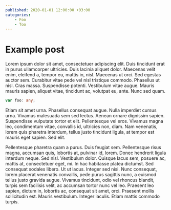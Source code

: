 ```yaml
---
published: 2020-01-01 12:00:00 +03:00
categories:
    - Foo
    - Too
---
```


# Example post

Lorem ipsum dolor sit amet, consectetuer adipiscing elit. Duis tincidunt erat in purus ullamcorper ultricies. Duis lacinia aliquet dolor. Maecenas velit enim, eleifend a, tempor eu, mattis in, nisl. Maecenas ut orci. Sed egestas auctor sem. Curabitur vitae pede vel nisl tristique commodo. Phasellus ut nisl. Cras massa. Suspendisse potenti. Vestibulum vitae augue. Mauris mauris sapien, aliquet vitae, tincidunt ac, volutpat eu, ante. Nunc sed quam.

```typescript
var foo: any;
```

Etiam sit amet urna. Phasellus consequat augue. Nulla imperdiet cursus urna. Vivamus malesuada sem sed lectus. Aenean ornare dignissim sapien. Suspendisse vulputate tortor et elit. Pellentesque vel eros. Vivamus magna leo, condimentum vitae, convallis id, ultricies non, diam. Nam venenatis, lorem quis pharetra interdum, tellus justo tincidunt ligula, at tempor est mauris eget sapien. Sed elit.

Pellentesque pharetra quam a purus. Duis feugiat sem. Pellentesque risus magna, accumsan quis, lobortis at, pulvinar id, lorem. Donec hendrerit ligula interdum neque. Sed nisl. Vestibulum dolor. Quisque lacus sem, posuere ac, mattis at, consectetuer eget, mi. In hac habitasse platea dictumst. Sed consequat sodales libero. Ut ut lacus. Integer sed nisi. Nunc consequat, lorem placerat venenatis convallis, pede purus sagittis nunc, a euismod tellus justo gravida augue. Vivamus tincidunt, odio vel rhoncus blandit, turpis sem facilisis velit, ac accumsan tortor nunc vel leo. Praesent leo sapien, dictum in, lobortis ac, consequat sit amet, orci. Praesent mollis sollicitudin est. Mauris vestibulum. Integer iaculis. Etiam mattis commodo turpis.
